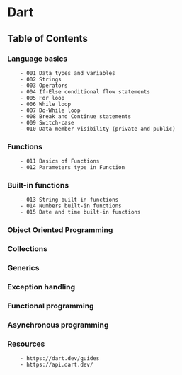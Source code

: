 # Dart

## Table of Contents

### Language basics

        - 001 Data types and variables
        - 002 Strings
        - 003 Operators
        - 004 If-Else conditional flow statements
        - 005 For loop
        - 006 While loop
        - 007 Do-While loop
        - 008 Break and Continue statements
        - 009 Switch-case
        - 010 Data member visibility (private and public)
  
### Functions 
        
        - 011 Basics of Functions
        - 012 Parameters type in Function

### Built-in functions
        
        - 013 String built-in functions
        - 014 Numbers built-in functions
        - 015 Date and time built-in functions

### Object Oriented Programming

### Collections

### Generics

### Exception handling

### Functional programming

### Asynchronous programming
        




### Resources

        - https://dart.dev/guides
        - https://api.dart.dev/
